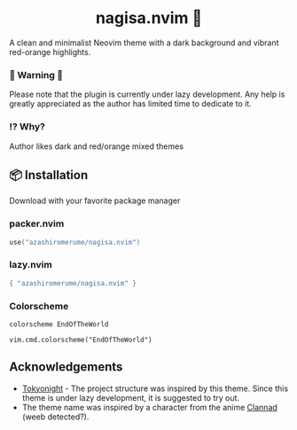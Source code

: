 <div align="center">
  <h1>nagisa.nvim 🌠</h1>
</div>

A clean and minimalist Neovim theme with a dark background and vibrant red-orange highlights.

### 🚧 Warning 🚧
Please note that the plugin is currently under lazy development. Any help is greatly appreciated as the author has limited time to dedicate to it.

### ⁉️ Why?
Author likes dark and red/orange mixed themes

## 📦 Installation
Download with your favorite package manager

### packer.nvim

```lua
use("azashiromerume/nagisa.nvim")
```
### lazy.nvim

```lua
{ "azashiromerume/nagisa.nvim" }
```
### Colorscheme
```vim
colorscheme EndOfTheWorld
```
```vim
vim.cmd.colorscheme("EndOfTheWorld")
```

## Acknowledgements
- [Tokyonight](https://github.com/rebelot/kanagawa.nvim) - The project structure was inspired by this theme. Since this theme is under lazy development, it is suggested to try out.
- The theme name was inspired by a character from the anime [Clannad](https://myanimelist.net/anime/2167/Clannad) (weeb detected?).
